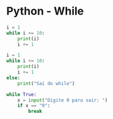 # Python - While

~~~python
i = 1
while i <= 10:
    print(i)
    i += 1
~~~

~~~python
i = 1
while i <= 10:
    print(i)
    i += 1
else:
    print("Saí do while")
~~~

~~~python python
while True:
    x = input("Digite 0 para sair: ")
    if x == "0":
        break
~~~
